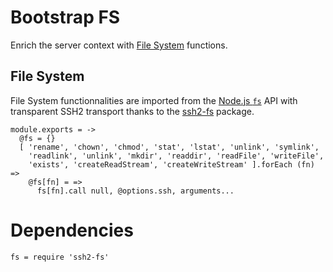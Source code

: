 
# Bootstrap FS

Enrich the server context with [File System][nodefs] functions.

## File System

File System functionnalities are imported from the [Node.js `fs`][nodefs] API with
transparent SSH2 transport thanks to the [ssh2-fs] package.

    module.exports = ->
      @fs = {}
      [ 'rename', 'chown', 'chmod', 'stat', 'lstat', 'unlink', 'symlink',
        'readlink', 'unlink', 'mkdir', 'readdir', 'readFile', 'writeFile',
        'exists', 'createReadStream', 'createWriteStream' ].forEach (fn) =>
        @fs[fn] = =>
          fs[fn].call null, @options.ssh, arguments...

# Dependencies

    fs = require 'ssh2-fs'

[ssh2-fs]: https://github.com/wdavidw/node-ssh2-fs
[nodefs]: http://nodejs.org/api/fs.html
